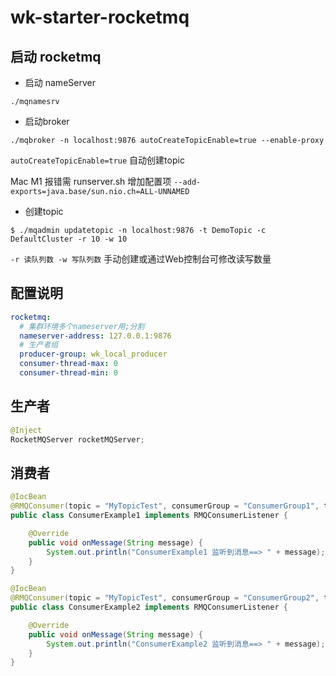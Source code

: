 # wk-starter-rocketmq


## 启动 rocketmq

* 启动 nameServer

```text
./mqnamesrv
```

* 启动broker

```text
./mqbroker -n localhost:9876 autoCreateTopicEnable=true --enable-proxy 
```
`autoCreateTopicEnable=true` 自动创建topic

Mac M1 报错需 runserver.sh 增加配置项 `--add-exports=java.base/sun.nio.ch=ALL-UNNAMED`

* 创建topic

```text
$ ./mqadmin updatetopic -n localhost:9876 -t DemoTopic -c DefaultCluster -r 10 -w 10
```
`-r 读队列数 -w 写队列数` 手动创建或通过Web控制台可修改读写数量
## 配置说明

```yaml
rocketmq:
  # 集群环境多个nameserver用;分割
  nameserver-address: 127.0.0.1:9876
  # 生产者组
  producer-group: wk_local_producer
  consumer-thread-max: 0
  consumer-thread-min: 0
```

## 生产者

```java
@Inject
RocketMQServer rocketMQServer;
```

## 消费者

```java
@IocBean
@RMQConsumer(topic = "MyTopicTest", consumerGroup = "ConsumerGroup1", tag = "TAG1")
public class ConsumerExample1 implements RMQConsumerListener {

    @Override
    public void onMessage(String message) {
        System.out.println("ConsumerExample1 监听到消息==> " + message);
    }
}

@IocBean
@RMQConsumer(topic = "MyTopicTest", consumerGroup = "ConsumerGroup2", tag = "TAG2", messageModel = MessageModel.BROADCASTING)
public class ConsumerExample2 implements RMQConsumerListener {

    @Override
    public void onMessage(String message) {
        System.out.println("ConsumerExample2 监听到消息==> " + message);
    }
}
```